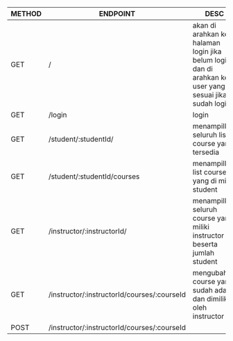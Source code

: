 | METHOD | ENDPOINT                                    | DESC                                                                                                   |
|--------|---------------------------------------------|--------------------------------------------------------------------------------------------------------|
| GET    | /                                           | akan di arahkan ke halaman login jika belum login, dan di arahkan ke user yang sesuai jika sudah login |
| GET    | /login                                      | login                                                                                                  |
| GET    | /student/:studentId/                        | menampilkan seluruh list course yang tersedia                                                          |
| GET    | /student/:studentId/courses                 | menampilkan list course yang di miliki student                                                         |
| GET    | /instructor/:instructorId/                  | menampilkan seluruh course yang miliki instructor beserta jumlah student                               |
| GET    | /instructor/:instructorId/courses/:courseId | mengubah course yang sudah ada dan dimiliki oleh instructor                                            |
| POST   | /instructor/:instructorId/courses/:courseId |                                                                                                        |

